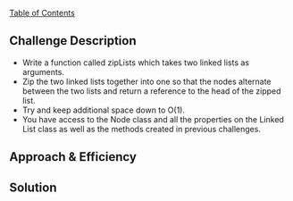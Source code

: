 [Table of Contents](../README.md)
## Challenge Description
- Write a function called zipLists which takes two linked lists as arguments. 
- Zip the two linked lists together into one so that the nodes alternate between the two lists and return a reference to the head of the zipped list. 
- Try and keep additional space down to O(1). 
- You have access to the Node class and all the properties on the Linked List class as well as the methods created in previous challenges.

## Approach & Efficiency
<!-- What approach did you take? Why? What is the Big O space/time for this approach? -->

## Solution
<!-- Embedded whiteboard image -->

